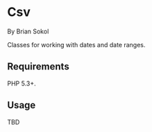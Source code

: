 Csv
===

By Brian Sokol

Classes for working with dates and date ranges.

Requirements
------------

PHP 5.3+.

Usage
-----
TBD